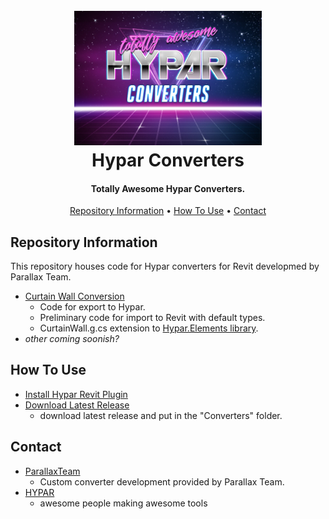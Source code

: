 <h1 align="center">
  <br>
  <img src="./documentation/repoLogo.jpg" alt="ARCAT Tools" width="300">
  <br>
  Hypar Converters
  <br>
</h1>

<h4 align="center">Totally Awesome Hypar Converters.</h4>

<p align="center">
  <a href="#repository-information">Repository Information</a> •
  <a href="#how-to-use">How To Use</a> •
  <a href="#contact">Contact</a> 
</p>

## Repository Information
This repository houses code for Hypar converters for Revit developmed by Parallax Team.

* [Curtain Wall Conversion](./src/curtainWall) 
  - Code for export to Hypar.
  - Preliminary code for import to Revit with default types.
  - CurtainWall.g.cs extension to [Hypar.Elements library](https://github.com/hypar-io/Elements).
* _other coming soonish?_

## How To Use
* [Install Hypar Revit Plugin](https://github.com/hypar-io/Elements/releases/tag/0.8.1-alpha1-revit)
* [Download Latest Release](https://github.com/ParallaxTeam/HyparElementConverters/releases)
    - download latest release and put in the "Converters" folder.

## Contact
* [ParallaxTeam](http://www.parallaxteam.com/)
  - Custom converter development provided by Parallax Team.
* [HYPAR](https://hypar.io/)
    - awesome people making awesome tools